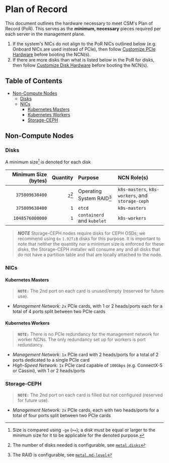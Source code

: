 # Plan of Record

This document outlines the hardware necessary to meet CSM's Plan of Record (PoR). This serves as the
**minimum, necessary** pieces required per each server in the management plane.

1. If the system's NICs do not align to the PoR NICs outlined below (e.g. Onboard NICs are used
   instead of PCIe), then
   follow [Customize PCIe Hardware](../operations/node_management/Customize_PCIe_Hardware.md) before
   booting the NCN(s).
1. If there are more disks than what is listed below in the PoR for disks, then
   follow [Customize Disk Hardware](../operations/node_management/Customize_Disk_Hardware.md) before
   booting the NCN(s).

## Table of Contents

* [Non-Compute Nodes](#non-compute-nodes)
  * [Disks](#disks)
  * [NICs](#nics)
    * [Kubernetes Masters](#kubernetes-masters)
    * [Kubernetes Workers](#kubernetes-workers)
    * [Storage-CEPH](#storage-ceph)

## Non-Compute Nodes

### Disks

A minimum size[^1] is denoted for each disk

| Minimum Size (bytes) | Quantity | Purpose                    | NCN Role(s)                                      |
|---------------------:|---------:|:---------------------------|:-------------------------------------------------|
|       `375809638400` |  `2`[^2] | Operating System RAID[^3]  | `k8s-masters`, `k8s-workers`, and `storage-ceph` |
|       `375809638400` |      `1` | `etcd`                     | `k8s-masters`                                    |
|      `1048576000000` |      `1` | `containerd` and `kubelet` | `k8s-workers`                                    |

> ***NOTE*** Storage-CEPH nodes require disks for CEPH OSDs; we recommend using `6x` `1.92TiB` disks
> for this purpose. It is important to note that neither the quantity nor a minimum size is enforced
> for these disks, the Storage-CEPH installer will consume any and all disks that do not have a
> partition table and that are locally attached to the node.

[^1]: Size is compared using `-ge` (`>=`); a disk must be equal or larger to the minimum size for it
to be applicable for the denoted purpose.
[^2]: The number of disks needed is configurable,
see [`metal.disks`](https://github.com/Cray-HPE/dracut-metal-mdsquash/blob/main/README.adoc#metaldisks)
[^3]: The RAID is configurable,
see [`metal.md-level`](https://github.com/Cray-HPE/dracut-metal-mdsquash/blob/main/README.adoc#metalmd-level)

### NICs

#### Kubernetes Masters

> **`NOTE:`** The 2nd port on each card is unused/empty (reserved for future use).

* *Management Network:* `2x` PCIe cards, with 1 or 2 heads/ports each for a total of 4 ports split
  between two PCIe cards

#### Kubernetes Workers

> **`NOTE:`** There is no PCIe redundancy for the management network for worker NCNs. The only
> redundancy set up for workers is port redundancy.

* *Management Network:* `1x` PCIe card with 2 heads/ports for a total of 2 ports dedicated to a
  single PCIe card
* *High-Speed Network:* `1x` PCIe card capable of `100Gbps` (e.g. ConnectX-5 or Cassini), with 1 or
  2 heads/ports

### Storage-CEPH

> **`NOTE:`** The 2nd port on each card is filled but not configured (reserved for future use).

* *Management Network:* `2x` PCIe cards, each with two heads/ports for a total of four ports split
  between two PCIe cards
